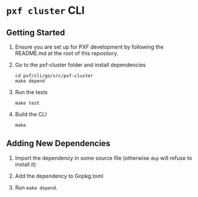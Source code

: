 # `pxf cluster` CLI

## Getting Started

1. Ensure you are set up for PXF development by following the README.md at the
   root of this repository.

1. Go to the pxf-cluster folder and install dependencies
   ```
   cd pxf/cli/go/src/pxf-cluster
   make depend
   ```

1. Run the tests
   ```
   make test
   ```

1. Build the CLI
   ```
   make
   ```

## Adding New Dependencies

1. Import the dependency in some source file (otherwise `dep` will refuse to install it)

2. Add the dependency to Gopkg.toml

3. Run `make depend`.